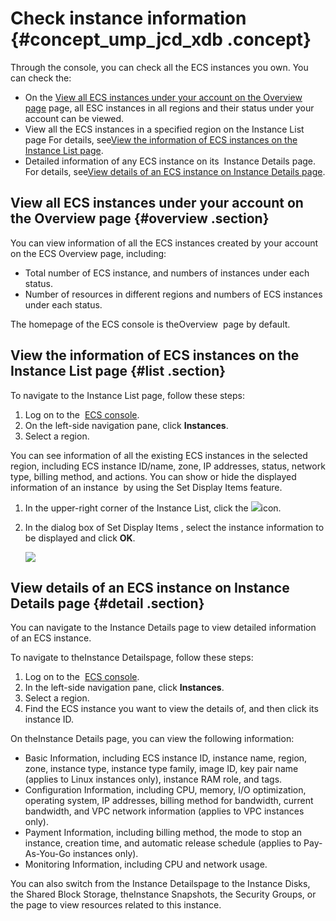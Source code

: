 # Check instance information {#concept_ump_jcd_xdb .concept}

Through the console, you can check all the ECS instances you own. You can check the:

-   On the [View all ECS instances under your account on the Overview page](#overview) page, all ESC instances in all regions and their status under your account can be viewed.
-   View all the ECS instances in a specified region on the Instance List page For details, see[View the information of ECS instances on the Instance List page](#list).
-   Detailed information of any ECS instance on its  Instance Details page. For details, see[View details of an ECS instance on Instance Details page](#detail).

## View all ECS instances under your account on the Overview page {#overview .section}

You can view information of all the ECS instances created by your account on the ECS Overview page, including:

-   Total number of ECS instance, and numbers of instances under each status.
-   Number of resources in different regions and numbers of ECS instances under each status.

The homepage of the ECS console is theOverview  page by default.

## View the information of ECS instances on the Instance List page {#list .section}

To navigate to the Instance List page, follow these steps:

1.  Log on to the  [ECS console](https://ecs.console.aliyun.com/?spm=a2c4g.11186623.2.9.FNEORG#/home).
2.  On the left-side navigation pane, click **Instances**.
3.  Select a region.

You can see information of all the existing ECS instances in the selected region, including ECS instance ID/name, zone, IP addresses, status, network type, billing method, and actions. You can show or hide the displayed information of an instance  by using the Set Display Items feature.

1.  In the upper-right corner of the Instance List, click the ![](http://docs-aliyun.cn-hangzhou.oss.aliyun-inc.com/assets/pic/25441/cn_zh/1514174627852/icon_CustomizeItem.png)icon.
2.  In the dialog box of Set Display Items , select the instance information to be displayed and click **OK**.

    ![](http://static-aliyun-doc.oss-cn-hangzhou.aliyuncs.com/assets/img/9639/5368_en-US.png)


## View details of an ECS instance on Instance Details page {#detail .section}

You can navigate to the Instance Details page to view detailed information of an ECS instance.

To navigate to theInstance Detailspage, follow these steps:

1.  Log on to the  [ECS console](https://ecs.console.aliyun.com/?spm=a2c4g.11186623.2.11.FNEORG#/home).
2.  In the left-side navigation pane, click **Instances**.
3.  Select a region.
4.  Find the ECS instance you want to view the details of, and then click its instance ID.

On theInstance Details page, you can view the following information:

-   Basic Information, including ECS instance ID, instance name, region, zone, instance type, instance type family, image ID, key pair name \(applies to Linux instances only\), instance RAM role, and tags.
-   Configuration Information, including CPU, memory, I/O optimization, operating system, IP addresses, billing method for bandwidth, current bandwidth, and VPC network information \(applies to VPC instances only\).
-   Payment Information, including billing method, the mode to stop an instance, creation time, and automatic release schedule \(applies to Pay-As-You-Go instances only\).
-   Monitoring Information, including CPU and network usage.

You can also switch from the Instance Detailspage to the Instance Disks, the Shared Block Storage, theInstance Snapshots, the Security Groups, or the page to view resources related to this instance.

